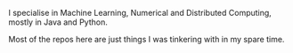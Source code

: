 I specialise in Machine Learning, Numerical and Distributed Computing,
mostly in Java and Python.

Most of the repos here are just things I was tinkering with in
my spare time.

